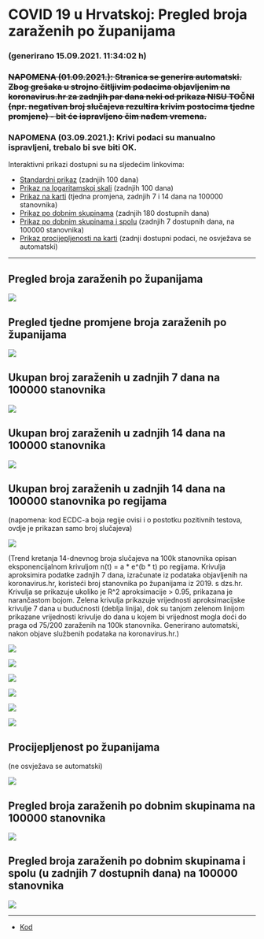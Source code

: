 # COVID 19 u Hrvatskoj: Pregled broja zaraženih po županijama

### (generirano 15.09.2021. 11:34:02 h)

### ~~NAPOMENA (01.09.2021.): Stranica se generira automatski. Zbog grešaka u strojno čitljivim podacima objavljenim na koronavirus.hr za zadnjih par dana neki od prikaza NISU TOČNI (npr. negativan broj slučajeva rezultira krivim postocima tjedne promjene) - bit će ispravljeno čim nađem vremena.~~

### NAPOMENA (03.09.2021.): Krivi podaci su manualno ispravljeni, trebalo bi sve biti OK.

Interaktivni prikazi dostupni su na sljedećim linkovima:

- [Standardni prikaz](html/index.html) (zadnjih 100 dana)
- [Prikaz na logaritamskoj skali](html/index_log.html) (zadnjih 100 dana)
- [Prikaz na karti](html/index_map.html) (tjedna promjena, zadnjih 7 i 14 dana na 100000 stanovnika)
- [Prikaz po dobnim skupinama](html/index_per_age.html) (zadnjih 180 dostupnih dana)
- [Prikaz po dobnim skupinama i spolu](html/index_pyramid.html) (zadnjih 7 dostupnih dana, na 100000 stanovnika)
- [Prikaz procijepljenosti na karti](html/index_vaccination.html) (zadnji dostupni podaci, ne osvježava se automatski)

-----

## Pregled broja zaraženih po županijama

![](img/2021_09_14_line_plots.png)

## Pregled tjedne promjene broja zaraženih po županijama

![](img/2021_09_14_map.png)

## Ukupan broj zaraženih u zadnjih 7 dana na 100000 stanovnika

![](img/2021_09_14_map_7_day_per_100k.png)

## Ukupan broj zaraženih u zadnjih 14 dana na 100000 stanovnika

![](img/2021_09_14_map_14_day_per_100k.png)

## Ukupan broj zaraženih u zadnjih 14 dana na 100000 stanovnika po regijama

(napomena: kod ECDC-a boja regije ovisi i o postotku pozitivnih testova, ovdje je prikazan samo broj slučajeva)

![](img/2021_09_14_map_14_day_per_100k_region.png)

(Trend kretanja 14-dnevnog broja slučajeva na 100k stanovnika opisan eksponencijalnom krivuljom n(t) = a * e^(b * t) po regijama. Krivulja aproksimira podatke zadnjih 7 dana, izračunate iz podataka objavljenih na koronavirus.hr, koristeći broj stanovnika po županijama iz 2019. s dzs.hr. Krivulja se prikazuje ukoliko je R^2 aproksimacije > 0.95, prikazana je narančastom bojom. Zelena krivulja prikazuje vrijednosti aproksimacijske krivulje 7 dana u budućnosti (deblja linija), dok su tanjom zelenom linijom prikazane vrijednosti krivulje do dana u kojem bi vrijednost mogla doći do praga od 75/200 zaraženih na 100k stanovnika. Generirano automatski, nakon objave službenih podataka na koronavirus.hr.)

![](img/2021_09_14_current_Jadranska_Hrvatska.png)

![](img/2021_09_14_current_Panonska_Hrvatska.png)

![](img/2021_09_14_current_Grad_Zagreb.png)

![](img/2021_09_14_current_Sjeverna_Hrvatska.png)

![](img/2021_09_14_current_Republika_Hrvatska.png)

![](img/2021_09_14_cases_hospitalisations_deaths_Republika_Hrvatska.png)

## Procijepljenost po županijama

(ne osvježava se automatski)

![](img/2021_09_14_vaccination.png)

## Pregled broja zaraženih po dobnim skupinama na 100000 stanovnika

![](img/2021_09_14_per_age_group.png)

## Pregled broja zaraženih po dobnim skupinama i spolu (u zadnjih 7 dostupnih dana) na 100000 stanovnika

![](img/2021_09_14_pyramid.png)

-----

- [Kod](https://github.com/ppalasek/covid_plots_croatia)
